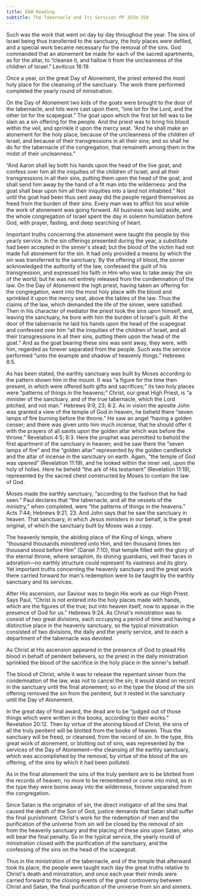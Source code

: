 ```yaml
---
title: EGW Reading
subtitle: The Tabernacle and Its Services PP 355b-358
---
```


Such was the work that went on day by day throughout the year. The sins of Israel being thus transferred to the sanctuary, the holy places were defiled, and a special work became necessary for the removal of the sins. God commanded that an atonement be made for each of the sacred apartments, as for the altar, to “cleanse it, and hallow it from the uncleanness of the children of Israel.” Leviticus 16:19.

Once a year, on the great Day of Atonement, the priest entered the most holy place for the cleansing of the sanctuary. The work there performed completed the yearly round of ministration.

On the Day of Atonement two kids of the goats were brought to the door of the tabernacle, and lots were cast upon them, “one lot for the Lord, and the other lot for the scapegoat.” The goat upon which the first lot fell was to be slain as a sin offering for the people. And the priest was to bring his blood within the veil, and sprinkle it upon the mercy seat. “And he shall make an atonement for the holy place, because of the uncleanness of the children of Israel, and because of their transgressions in all their sins; and so shall he do for the tabernacle of the congregation, that remaineth among them in the midst of their uncleanness.”

“And Aaron shall lay both his hands upon the head of the live goat, and confess over him all the iniquities of the children of Israel, and all their transgressions in all their sins, putting them upon the head of the goat, and shall send him away by the hand of a fit man into the wilderness: and the goat shall bear upon him all their iniquities into a land not inhabited.” Not until the goat had been thus sent away did the people regard themselves as freed from the burden of their sins. Every man was to afflict his soul while the work of atonement was going forward. All business was laid aside, and the whole congregation of Israel spent the day in solemn humiliation before God, with prayer, fasting, and deep searching of heart.

Important truths concerning the atonement were taught the people by this yearly service. In the sin offerings presented during the year, a substitute had been accepted in the sinner's stead; but the blood of the victim had not made full atonement for the sin. It had only provided a means by which the sin was transferred to the sanctuary. By the offering of blood, the sinner acknowledged the authority of the law, confessed the guilt of his transgression, and expressed his faith in Him who was to take away the sin of the world; but he was not entirely released from the condemnation of the law. On the Day of Atonement the high priest, having taken an offering for the congregation, went into the most holy place with the blood and sprinkled it upon the mercy seat, above the tables of the law. Thus the claims of the law, which demanded the life of the sinner, were satisfied. Then in his character of mediator the priest took the sins upon himself, and, leaving the sanctuary, he bore with him the burden of Israel's guilt. At the door of the tabernacle he laid his hands upon the head of the scapegoat and confessed over him “all the iniquities of the children of Israel, and all their transgressions in all their sins, putting them upon the head of the goat.” And as the goat bearing these sins was sent away, they were, with him, regarded as forever separated from the people. Such was the service performed “unto the example and shadow of heavenly things.” Hebrews 8:5.

As has been stated, the earthly sanctuary was built by Moses according to the pattern shown him in the mount. It was “a figure for the time then present, in which were offered both gifts and sacrifices;” its two holy places were “patterns of things in the heavens;” Christ, our great High Priest, is “a minister of the sanctuary, and of the true tabernacle, which the Lord pitched, and not man.” Hebrews 9:9, 23; 8:2. As in vision the apostle John was granted a view of the temple of God in heaven, he beheld there “seven lamps of fire burning before the throne.” He saw an angel “having a golden censer; and there was given unto him much incense, that he should offer it with the prayers of all saints upon the golden altar which was before the throne.” Revelation 4:5; 8:3. Here the prophet was permitted to behold the first apartment of the sanctuary in heaven; and he saw there the “seven lamps of fire” and the “golden altar” represented by the golden candlestick and the altar of incense in the sanctuary on earth. Again, “the temple of God was opened” (Revelation 11:19), and he looked within the inner veil, upon the holy of holies. Here he beheld “the ark of His testament” (Revelation 11:19), represented by the sacred chest constructed by Moses to contain the law of God.

Moses made the earthly sanctuary, “according to the fashion that he had seen.” Paul declares that “the tabernacle, and all the vessels of the ministry,” when completed, were “the patterns of things in the heavens.” Acts 7:44; Hebrews 9:21, 23. And John says that he saw the sanctuary in heaven. That sanctuary, in which Jesus ministers in our behalf, is the great original, of which the sanctuary built by Moses was a copy.

The heavenly temple, the abiding place of the King of kings, where “thousand thousands ministered unto Him, and ten thousand times ten thousand stood before Him” (Daniel 7:10), that temple filled with the glory of the eternal throne, where seraphim, its shining guardians, veil their faces in adoration—no earthly structure could represent its vastness and its glory. Yet important truths concerning the heavenly sanctuary and the great work there carried forward for man's redemption were to be taught by the earthly sanctuary and its services.

After His ascension, our Saviour was to begin His work as our High Priest. Says Paul, “Christ is not entered into the holy places made with hands, which are the figures of the true; but into heaven itself, now to appear in the presence of God for us.” Hebrews 9:24. As Christ's ministration was to consist of two great divisions, each occupying a period of time and having a distinctive place in the heavenly sanctuary, so the typical ministration consisted of two divisions, the daily and the yearly service, and to each a department of the tabernacle was devoted.

As Christ at His ascension appeared in the presence of God to plead His blood in behalf of penitent believers, so the priest in the daily ministration sprinkled the blood of the sacrifice in the holy place in the sinner's behalf.

The blood of Christ, while it was to release the repentant sinner from the condemnation of the law, was not to cancel the sin; it would stand on record in the sanctuary until the final atonement; so in the type the blood of the sin offering removed the sin from the penitent, but it rested in the sanctuary until the Day of Atonement.

In the great day of final award, the dead are to be “judged out of those things which were written in the books, according to their works.” Revelation 20:12. Then by virtue of the atoning blood of Christ, the sins of all the truly penitent will be blotted from the books of heaven. Thus the sanctuary will be freed, or cleansed, from the record of sin. In the type, this great work of atonement, or blotting out of sins, was represented by the services of the Day of Atonement—the cleansing of the earthly sanctuary, which was accomplished by the removal, by virtue of the blood of the sin offering, of the sins by which it had been polluted.

As in the final atonement the sins of the truly penitent are to be blotted from the records of heaven, no more to be remembered or come into mind, so in the type they were borne away into the wilderness, forever separated from the congregation.

Since Satan is the originator of sin, the direct instigator of all the sins that caused the death of the Son of God, justice demands that Satan shall suffer the final punishment. Christ's work for the redemption of men and the purification of the universe from sin will be closed by the removal of sin from the heavenly sanctuary and the placing of these sins upon Satan, who will bear the final penalty. So in the typical service, the yearly round of ministration closed with the purification of the sanctuary, and the confessing of the sins on the head of the scapegoat.

Thus in the ministration of the tabernacle, and of the temple that afterward took its place, the people were taught each day the great truths relative to Christ's death and ministration, and once each year their minds were carried forward to the closing events of the great controversy between Christ and Satan, the final purification of the universe from sin and sinners.